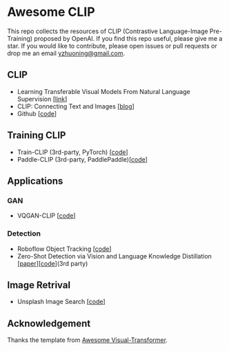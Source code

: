 # Awesome CLIP 
This repo collects the resources of CLIP (Contrastive Language-Image Pre-Training) proposed by OpenAI. If you find this repo useful, please give me a star. If you would like to contribute, please open issues or pull requests or drop me an email yzhuoning@gmail.com.

## CLIP
- Learning Transferable Visual Models From Natural Language Supervision [[link](https://arxiv.org/abs/2103.00020)]
- CLIP: Connecting Text and Images [[blog](https://openai.com/blog/clip/)]
- Github [[code](https://github.com/openai/CLIP)]

## Training CLIP
- Train-CLIP (3rd-party, PyTorch) [[code](https://github.com/Zasder3/train-CLIP)] 
- Paddle-CLIP (3rd-party, PaddlePaddle)[[code](https://github.com/Zasder3/train-CLIP)] 

## Applications

### GAN 
- VQGAN-CLIP [[code](https://github.com/nerdyrodent/VQGAN-CLIP)]

### Detection
- Roboflow Object Tracking [[code](https://github.com/roboflow-ai/zero-shot-object-tracking)] 
- Zero-Shot Detection via Vision and Language Knowledge Distillation [[paper](https://arxiv.org/abs/2104.13921)][[code](https://github.com/llrtt/Zero-Shot-Detection-via-Vision-and-Language-Knowledge-Distillation)](3rd party)

## Image Retrival 
- Unsplash Image Search [[code](https://github.com/haltakov/natural-language-image-search)]

## Acknowledgement
Thanks the template from [Awesome Visual-Transformer](https://github.com/dk-liang/Awesome-Visual-Transformer).
